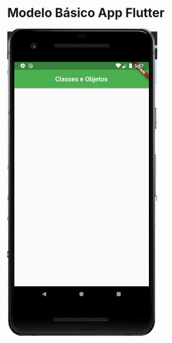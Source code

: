 # Modelo Básico App Flutter

<img src="https://github.com/brendowR/senac/blob/master/Aulas_Thiago/Aula4/Capturar.PNG" eigth="200">
